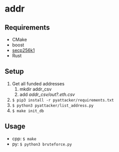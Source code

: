 # addr

## Requirements
* CMake
* boost
* [secp256k1](https://github.com/bitcoin-core/secp256k1)
* Rust

## Setup

1. Get all funded addresses
    1. mkdir addr_csv
    2. add *addr_csv/out?.eth.csv*
2. `$ pip3 install -r pyattacker/requirements.txt`
3. `$ python3 pyattacker/list_address.py`
4. `$ make init_db`

## Usage

* cpp: `$ make`
* py: `$ python3 bruteforce.py`
